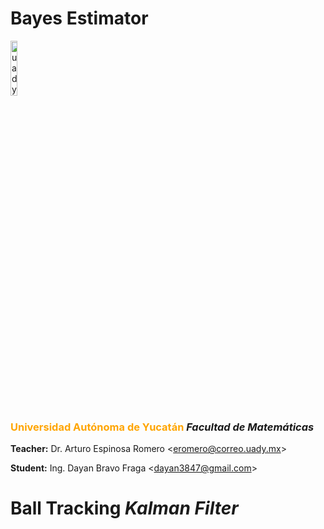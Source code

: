 # Bayes Estimator

<img src="https://uady.mx/assets/img/logo_uady.svg" width="15%" alt="uady">

### <font color='orange'>Universidad Autónoma de Yucatán</font> _Facultad de Matemáticas_

**Teacher:** Dr. Arturo Espinosa Romero <[eromero@correo.uady.mx](mailto:eromero@correo.uady.mx)>

**Student:** Ing. Dayan Bravo Fraga <[dayan3847@gmail.com](mailto:dayan3847@gmail.com)>

# Ball Tracking *Kalman Filter*
